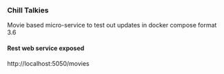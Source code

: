 ### Chill Talkies

Movie based micro-service to test out updates in docker compose format 3.6

#### Rest web service exposed
http://localhost:5050/movies

